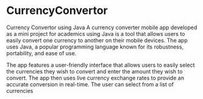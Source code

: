 # CurrencyConvertor
Currency Convertor using Java
A currency converter mobile app developed as a mini project for academics using Java is a tool that allows users to easily convert one currency to another on their mobile devices. The app uses Java, a popular programming language known for its robustness, portability, and ease of use.

The app features a user-friendly interface that allows users to easily select the currencies they wish to convert and enter the amount they wish to convert. The app then uses live currency exchange rates to provide an accurate conversion in real-time. The user can select from a list of currencies
